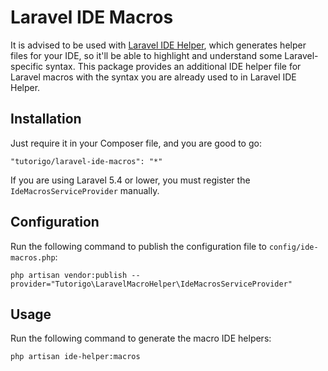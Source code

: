 # Laravel IDE Macros
It is advised to be used with [Laravel IDE Helper](https://github.com/barryvdh/laravel-ide-helper), which generates helper files for your IDE, so it'll be able to highlight and understand some Laravel-specific syntax.
This package provides an additional IDE helper file for Laravel macros with the syntax you are already used to in Laravel IDE Helper.

## Installation
Just require it in your Composer file, and you are good to go:
```
"tutorigo/laravel-ide-macros": "*"
```
If you are using Laravel 5.4 or lower, you must register the `IdeMacrosServiceProvider` manually.

## Configuration
Run the following command to publish the configuration file to `config/ide-macros.php`:
```
php artisan vendor:publish --provider="Tutorigo\LaravelMacroHelper\IdeMacrosServiceProvider"
```

## Usage
Run the following command to generate the macro IDE helpers:
```
php artisan ide-helper:macros
```
